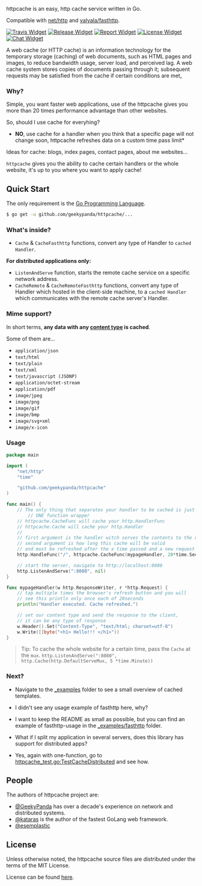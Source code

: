httpcache is an easy, http cache service written in Go.

Compatible with [net/http](https://golang.org/pkg/net/http/) and [valyala/fasthttp](https://github.com/valyala/fasthttp).

[![Travis Widget]][Travis] [![Release Widget]][Release] [![Report Widget]][Report] [![License Widget]][License] [![Chat Widget]][Chat]


A web cache (or HTTP cache) is an information technology for the
temporary storage (caching) of web documents,
such as HTML pages and images, to reduce bandwidth usage,
server load, and perceived lag. A web cache system stores
copies of documents passing through it; subsequent requests may
be satisfied from the cache if certain conditions are met[.](https://en.wikipedia.org/wiki/Web_cache)


### Why?

Simple, you want faster web applications,
use of the httpcache gives you more than 20 times performance advantage than other websites.

So, should I use cache for everyhing?
 * **NO**, use cache for a handler when you think that a specific page will not change soon,
 httpcache refreshes data on a custom time pass limit*

 Ideas for cache: blogs, index pages, contact pages, about me websites...


`httpcache` gives you the ability to cache certain handlers or the whole website,
it's up to you where you want to apply cache!

Quick Start
-----------

The only requirement is the [Go Programming Language](https://golang.org/dl).

```bash
$ go get -u github.com/geekypanda/httpcache/...
```

### What's inside?

- `Cache` & `CacheFasthttp` functions, convert any type of Handler to `cached Handler`.

**For distributed applications only:**
- `ListenAndServe` function, starts the remote cache service on a specific network address.
- `CacheRemote` & `CacheRemoteFasthttp` functions, convert any type of Handler
which hosted in the client-side machine, to a `cached Handler`
 which communicates with the remote cache server's Handler.


### Mime support?

In short terms, **any data with any [content type](http://www.freeformatter.com/mime-types-list.html) is cached**.

Some of them are...

- `application/json`
- `text/html`
- `text/plain`
- `text/xml`
- `text/javascript (JSONP)`
- `application/octet-stream`
- `application/pdf`
- `image/jpeg`
- `image/png`
- `image/gif`
- `image/bmp`
- `image/svg+xml`
- `image/x-icon`


### Usage

```go
package main

import (
	"net/http"
	"time"

	"github.com/geekypanda/httpcache"
)

func main() {
	// The only thing that separates your handler to be cached is just
        // ONE function wrapper
	// httpcache.CacheFunc will cache your http.HandlerFunc
	// httpcache.Cache will cache your http.Handler
	//
	// first argument is the handler witch serves the contents to the client
	// second argument is how long this cache will be valid
	// and must be refreshed after the x time passed and a new request comes
	http.HandleFunc("/", httpcache.CacheFunc(mypageHandler, 20*time.Second))

	// start the server, navigate to http://localhost:8080
	http.ListenAndServe(":8080", nil)
}

func mypageHandler(w http.ResponseWriter, r *http.Request) {
	// tap multiple times the browser's refresh button and you will
	// see this println only once each of 20seconds
	println("Handler executed. Cache refreshed.")

	// set our content type and send the response to the client,
	// it can be any type of response
	w.Header().Set("Content-Type", "text/html; charset=utf-8")
	w.Write([]byte("<h1> Hello!!! </h1>"))
}


```

> Tip: To cache the whole website for a certain time, pass the `Cache` at the `mux`.
`http.ListenAndServe(":8080", http.Cache(http.DefaultServeMux, 5 *time.Minute))`

### Next?

- Navigate to the [_examples](https://github.com/GeekyPanda/httpcache/tree/master/_examples) folder to see a small overview of cached templates.

- I didn't see any usage example of fasthttp here, why?
 * I want to keep the README as small as possible, but you can find an example of fasthttp-usage in the [_examples/fasthttp](https://github.com/GeekyPanda/httpcache/tree/master/_examples/fasthttp) folder.


- What if I split my application in several servers, does this library has support for distributed apps?
 * Yes, again with one-function, go to [httpcache_test.go:TestCacheDistributed](https://github.com/GeekyPanda/httpcache/blob/master/httpcache_test.go#L80) and see how.



People
------------

The authors of httpcache project are:

- [@GeekyPanda](https://github.com/GeekyPanda) has over a decade's experience on network and distributed systems.
- [@kataras](https://github.com/kataras) is the author of the fastest GoLang web framework.
- [@esemplastic](https://github.com/esemplastic)

License
------------

Unless otherwise noted, the httpcache source files are distributed under the
terms of the MIT License.

License can be found [here](LICENSE).

[Travis Widget]: https://img.shields.io/travis/GeekyPanda/httpcache.svg?style=flat-square
[Travis]: http://travis-ci.org/GeekyPanda/httpcache
[License Widget]: https://img.shields.io/badge/license-MIT%20%20License%20-E91E63.svg?style=flat-square
[License]: https://github.com/GeekyPanda/httpcache/blob/master/LICENSE
[Release Widget]: https://img.shields.io/badge/version-0.0.5-blue.svg?style=flat-square
[Release]: https://github.com/GeekyPanda/httpcache/releases
[Chat Widget]: https://img.shields.io/badge/community-chat-00BCD4.svg?style=flat-square
[Chat]:  https://gitter.im/go-httpcache/Lobby
[Report Widget]: https://img.shields.io/badge/report%20card-A%2B-F44336.svg?style=flat-square
[Report]: http://goreportcard.com/report/GeekyPanda/httpcache
[Language Widget]: https://img.shields.io/badge/powered_by-Go-3362c2.svg?style=flat-square
[Language]: http://golang.org
[Platform Widget]: https://img.shields.io/badge/platform-Any--OS-gray.svg?style=flat-square
